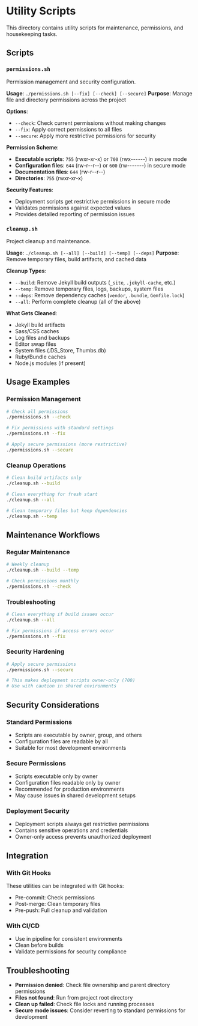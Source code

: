 # Utility Scripts

This directory contains utility scripts for maintenance, permissions, and housekeeping tasks.

## Scripts

### `permissions.sh`
Permission management and security configuration.

**Usage**: `./permissions.sh [--fix] [--check] [--secure]`
**Purpose**: Manage file and directory permissions across the project

**Options**:
- `--check`: Check current permissions without making changes
- `--fix`: Apply correct permissions to all files
- `--secure`: Apply more restrictive permissions for security

**Permission Scheme**:
- **Executable scripts**: `755` (rwxr-xr-x) or `700` (rwx------) in secure mode
- **Configuration files**: `644` (rw-r--r--) or `600` (rw-------) in secure mode
- **Documentation files**: `644` (rw-r--r--)
- **Directories**: `755` (rwxr-xr-x)

**Security Features**:
- Deployment scripts get restrictive permissions in secure mode
- Validates permissions against expected values
- Provides detailed reporting of permission issues

### `cleanup.sh`
Project cleanup and maintenance.

**Usage**: `./cleanup.sh [--all] [--build] [--temp] [--deps]`
**Purpose**: Remove temporary files, build artifacts, and cached data

**Cleanup Types**:
- `--build`: Remove Jekyll build outputs (`_site`, `.jekyll-cache`, etc.)
- `--temp`: Remove temporary files, logs, backups, system files
- `--deps`: Remove dependency caches (`vendor`, `.bundle`, `Gemfile.lock`)
- `--all`: Perform complete cleanup (all of the above)

**What Gets Cleaned**:
- Jekyll build artifacts
- Sass/CSS caches  
- Log files and backups
- Editor swap files
- System files (.DS_Store, Thumbs.db)
- Ruby/Bundle caches
- Node.js modules (if present)

## Usage Examples

### Permission Management
```bash
# Check all permissions
./permissions.sh --check

# Fix permissions with standard settings
./permissions.sh --fix

# Apply secure permissions (more restrictive)
./permissions.sh --secure
```

### Cleanup Operations
```bash
# Clean build artifacts only
./cleanup.sh --build

# Clean everything for fresh start
./cleanup.sh --all

# Clean temporary files but keep dependencies
./cleanup.sh --temp
```

## Maintenance Workflows

### Regular Maintenance
```bash
# Weekly cleanup
./cleanup.sh --build --temp

# Check permissions monthly
./permissions.sh --check
```

### Troubleshooting
```bash
# Clean everything if build issues occur
./cleanup.sh --all

# Fix permissions if access errors occur  
./permissions.sh --fix
```

### Security Hardening
```bash
# Apply secure permissions
./permissions.sh --secure

# This makes deployment scripts owner-only (700)
# Use with caution in shared environments
```

## Security Considerations

### Standard Permissions
- Scripts are executable by owner, group, and others
- Configuration files are readable by all
- Suitable for most development environments

### Secure Permissions  
- Scripts executable only by owner
- Configuration files readable only by owner
- Recommended for production environments
- May cause issues in shared development setups

### Deployment Security
- Deployment scripts always get restrictive permissions
- Contains sensitive operations and credentials
- Owner-only access prevents unauthorized deployment

## Integration

### With Git Hooks
These utilities can be integrated with Git hooks:
- Pre-commit: Check permissions
- Post-merge: Clean temporary files
- Pre-push: Full cleanup and validation

### With CI/CD
- Use in pipeline for consistent environments
- Clean before builds
- Validate permissions for security compliance

## Troubleshooting

- **Permission denied**: Check file ownership and parent directory permissions
- **Files not found**: Run from project root directory
- **Clean up failed**: Check file locks and running processes
- **Secure mode issues**: Consider reverting to standard permissions for development